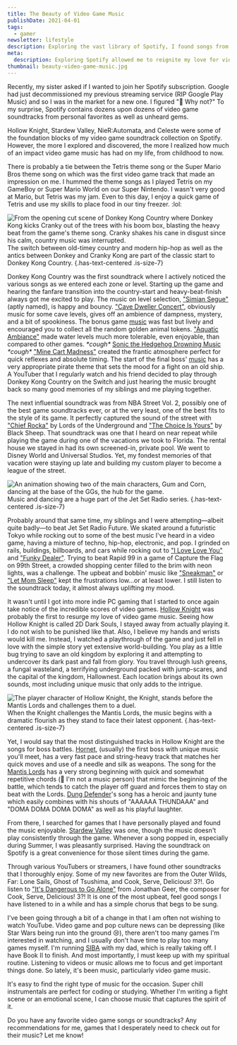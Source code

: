 ```yaml
---
title: The Beauty of Video Game Music
publishDate: 2021-04-01
tags:
  - gamer
newsletter: lifestyle
description: Exploring the vast library of Spotify, I found songs from games of my childhood and it reignited my love for video game music. So I took a trip down memory lane, rediscovering songs and opening myself up to some new favorites.
meta:
  description: Exploring Spotify allowed me to reignite my love for video game music, causing me to discover and rediscover favorites.
thumbnail: beauty-video-game-music.jpg
---
```


Recently, my sister asked if I wanted to join her Spotify subscription. Google had just decommissioned my previous streaming service (RIP Google Play Music) and so I was in the market for a new one. I figured ":shrug: Why not?" To my surprise, Spotify contains dozens upon dozens of video game soundtracks from personal favorites as well as unheard gems.

Hollow Knight, Stardew Valley, NieR:Automata, and Celeste were some of the foundation blocks of my video game soundtrack collection on Spotify. However, the more I explored and discovered, the more I realized how much of an impact video game music has had on my life, from childhood to now.

There is probably a tie between the Tetris theme song or the Super Mario Bros theme song on which was the first video game track that made an impression on me. I hummed the theme songs as I played Tetris on my GameBoy or Super Mario World on our Super Nintendo. I wasn't very good at Mario, but Tetris was my jam. Even to this day, I enjoy a quick game of Tetris and use my skills to place food in our tiny freezer. :lol:

![From the opening cut scene of Donkey Kong Country where Donkey Kong kicks Cranky out of the trees with his boom box, blasting the heavy beat from the game's theme song. Cranky shakes his cane in disgust since his calm, country music was interrupted.](/images/posts/donkey-kong-country-dk-and-cranky.png)  
The switch between old-timey country and modern hip-hop as well as the antics between Donkey and Cranky Kong are part of the classic start to Donkey Kong Country. {.has-text-centered .is-size-7}

Donkey Kong Country was the first soundtrack where I actively noticed the various songs as we entered each zone or level. Starting up the game and hearing the fanfare transition into the country-start and heavy-beat-finish always got me excited to play. The music on level selection, ["Simian Segue"](https://youtu.be/1qDEpkHmAX8) (aptly named), is happy and bouncy. ["Cave Dweller Concert"](https://youtu.be/xkLt4DqyijQ), obviously music for some cave levels, gives off an ambience of dampness, mystery, and a bit of spookiness. The bonus game [music](https://youtu.be/CRpeFCtMA_w) was fast but lively and encouraged you to collect all the random golden animal tokens. ["Aquatic Ambiance"](https://youtu.be/wAPpVplHiDE) made water levels much more tolerable, even enjoyable, than compared to other games. _\*cough\*_ [Sonic the Hedgehog Drowning Music](https://youtu.be/QJFcfHO8uHE) _\*cough\*_ ["Mine Cart Madness"](https://youtu.be/xENK5k48a0Q) created the frantic atmosphere perfect for quick reflexes and absolute timing. The start of the final boss' [music](https://youtu.be/7e2bD_wVXsc) has a very appropriate pirate theme that sets the mood for a fight on an old ship. A YouTuber that I regularly watch and his friend decided to play through Donkey Kong Country on the Switch and just hearing the music brought back so many good memories of my siblings and me playing together.

The next influential soundtrack was from NBA Street Vol. 2, possibly one of the best game soundtracks ever, or at the very least, one of the best fits to the style of its game. It perfectly captured the sound of the street with ["Chief Rocka"](https://youtu.be/42QQrufiaPs) by Lords of the Underground and ["The Choice Is Yours"](https://open.spotify.com/track/4k9EkhkFZY8Bk41Qi0Ob7P?si=2fb73bd4309a43a9) by Black Sheep. That soundtrack was one that I heard on near repeat while playing the game during one of the vacations we took to Florida. The rental house we stayed in had its own screened-in, private pool. We went to Disney World and Universal Studios. Yet, my fondest memories of that vacation were staying up late and building my custom player to become a league of the street.

![An animation showing two of the main characters, Gum and Corn, dancing at the base of the GGs, the hub for the game.](/images/posts/jet-set-radio-future.gif)  
Music and dancing are a huge part of the Jet Set Radio series. {.has-text-centered .is-size-7}

Probably around that same time, my siblings and I were attempting—albeit quite badly—to beat Jet Set Radio Future. We skated around a futuristic Tokyo while rocking out to some of the best music I've heard in a video game, having a mixture of techno, hip-hop, electronic, and pop. I grinded on rails, buildings, billboards, and cars while rocking out to ["I Love Love You"](https://soundcloud.com/hideki-naganuma/guitar-vader-remixed-by-hideki?in=hideki-naganuma/sets/remixes) and ["Funky Dealer"](https://open.spotify.com/track/4SkaqNVkYf79qdIUQM5nMs?si=25219539ce1c4d3c). Trying to beat Rapid 99 in a game of Capture the Flag on 99th Street, a crowded shopping center filled to the brim with neon lights, was a challenge. The upbeat and bobbin' music like ["Sneakman"](https://open.spotify.com/track/4R46pDOqpFIY13Xb24RNrV?si=70f38315620b4cd3) or ["Let Mom Sleep"](https://open.spotify.com/track/0mN1eD9kHVvmyPP1WzdJot?si=14730323c1244da1) kept the frustrations low...or at least lower. I still listen to the soundtrack today, it almost always uplifting my mood.

It wasn't until I got into more indie PC gaming that I started to once again take notice of the incredible scores of video games. [Hollow Knight](https://open.spotify.com/playlist/3FgfhcCkKKsaXfSGgeLvbQ?si=384d770138244cb0) was probably the first to resurge my love of video game music. Seeing how Hollow Knight is called 2D Dark Souls, I stayed away from actually playing it. I do not wish to be punished like that. Also, I believe my hands and wrists would kill me. Instead, I watched a playthrough of the game and just fell in love with the simple story yet extensive world-building. You play as a little bug trying to save an old kingdom by exploring it and attempting to undercover its dark past and fall from glory. You travel through lush greens, a fungal wasteland, a terrifying underground packed with jump-scares, and the capital of the kingdom, Hallownest. Each location brings about its own sounds, most including unique music that only adds to the intrigue.

![The player character of Hollow Knight, the Knight, stands before the Mantis Lords and challenges them to a duel.](/images/posts/hollow-knight-mantis-lords.png)
When the Knight challenges the Mantis Lords, the music begins with a dramatic flourish as they stand to face their latest opponent. {.has-text-centered .is-size-7}

Yet, I would say that the most distinguished tracks in Hollow Knight are the songs for boss battles. [Hornet](https://open.spotify.com/track/4p6GbcE3GjJs7JzhVBv2uT?si=c7be8f390dda46e2), (usually) the first boss with unique music you'll meet, has a very fast pace and string-heavy track that matches her quick moves and use of a needle and silk as weapons. The song for the [Mantis Lords](https://open.spotify.com/track/7uIyzCZKGk9K2EXnb3BtrR?si=c4d599377b4b4993) has a very strong beginning with quick and somewhat repetitive chords (:shrug: I'm not a music person) that mimic the beginning of the battle, which tends to catch the player off guard and forces them to stay on beat with the Lords. [Dung Defender](https://open.spotify.com/track/5JWnXDqHFgGJZFIZ3PZh8G?si=99de7c8d81da4737)'s song has a heroic and jaunty tune which easily combines with his shouts of "AAAAAA THUNDAAA" and "DOMA DOMA DOMA DOMA" as well as his playful laughter.

From there, I searched for games that I have personally played and found the music enjoyable. [Stardew Valley](https://open.spotify.com/playlist/2UO7yBh1fHwwR6y5yrqSP0?si=de10774eefcd4c8e) was one, though the music doesn't play consistently through the game. Whenever a song popped in, especially during Summer, I was pleasantly surprised. Having the soundtrack on Spotify is a great convenience for those silent times during the game.

Through various YouTubers or streamers, I have found other soundtracks that I thoroughly enjoy. Some of my new favorites are from the Outer Wilds, Far: Lone Sails, Ghost of Tsushima, and Cook, Serve, Delicious! 3?!. Go listen to ["It's Dangerous to Go Alone"](https://open.spotify.com/track/6eeMtIN2kIzR0HnQeOKgBk?si=30374cb0e8c54f86) from Jonathan Geer, the composer for Cook, Serve, Delicious! 3?! It is one of the most upbeat, feel good songs I have listened to in a while and has a simple chorus that begs to be sung.

I've been going through a bit of a change in that I am often not wishing to watch YouTube. Video game and pop culture news can be depressing (like Star Wars being run into the ground :cry:), there aren't too many games I'm interested in watching, and I usually don't have time to play too many games myself. I'm running [SIBA](/code/siba) with my dad, which is really taking off. I have Book II to finish. And most importantly, I must keep up with my spiritual routine. Listening to videos or music allows me to focus and get important things done. So lately, it's been music, particularly video game music.

It's easy to find the right type of music for the occasion. Super chill instrumentals are perfect for coding or studying. Whether I'm writing a fight scene or an emotional scene, I can choose music that captures the spirit of it.

Do you have any favorite video game songs or soundtracks? Any recommendations for me, games that I
desperately need to check out for their music? Let me know!

